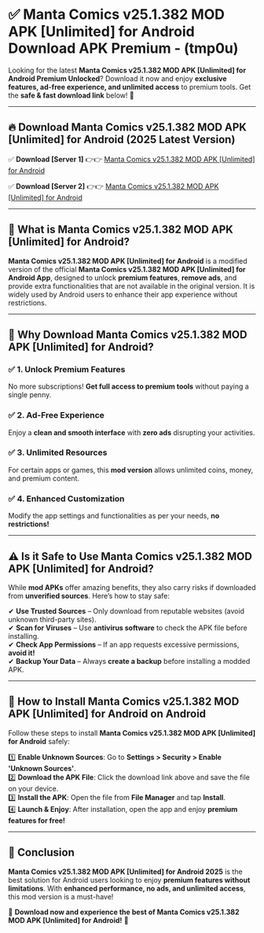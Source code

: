 
# ✅ Manta Comics v25.1.382 MOD APK [Unlimited] for Android Download APK Premium -  (tmp0u) 

Looking for the latest **Manta Comics v25.1.382 MOD APK [Unlimited] for Android Premium Unlocked**? Download it now and enjoy **exclusive features, ad-free experience, and unlimited access** to premium tools. Get the **safe & fast download link** below! 🚀

---

## 🔥 Download Manta Comics v25.1.382 MOD APK [Unlimited] for Android (2025 Latest Version)

✅ **Download [Server 1]** 👉👉 [Manta Comics v25.1.382 MOD APK [Unlimited] for Android ](https://apkcomod.com?title=Manta_Comics_v25.1.382_MOD_APK_[Unlimited]_for_Android)  

✅ **Download [Server 2]** 👉👉 [Manta Comics v25.1.382 MOD APK [Unlimited] for Android ](https://apkcomod.com?title=Manta_Comics_v25.1.382_MOD_APK_[Unlimited]_for_Android)  


---

## 📌 What is Manta Comics v25.1.382 MOD APK [Unlimited] for Android?

**Manta Comics v25.1.382 MOD APK [Unlimited] for Android** is a modified version of the official **Manta Comics v25.1.382 MOD APK [Unlimited] for Android App**, designed to unlock **premium features**, **remove ads**, and provide extra functionalities that are not available in the original version. It is widely used by Android users to enhance their app experience without restrictions.

---

## 🌟 Why Download Manta Comics v25.1.382 MOD APK [Unlimited] for Android?

### ✅ 1. Unlock Premium Features
No more subscriptions! **Get full access to premium tools** without paying a single penny.

### ✅ 2. Ad-Free Experience
Enjoy a **clean and smooth interface** with **zero ads** disrupting your activities.

### ✅ 3. Unlimited Resources
For certain apps or games, this **mod version** allows unlimited coins, money, and premium content.

### ✅ 4. Enhanced Customization
Modify the app settings and functionalities as per your needs, **no restrictions!**

---

## ⚠️ Is it Safe to Use Manta Comics v25.1.382 MOD APK [Unlimited] for Android?

While **mod APKs** offer amazing benefits, they also carry risks if downloaded from **unverified sources**. Here’s how to stay safe:

✔ **Use Trusted Sources** – Only download from reputable websites (avoid unknown third-party sites).  
✔ **Scan for Viruses** – Use **antivirus software** to check the APK file before installing.  
✔ **Check App Permissions** – If an app requests excessive permissions, **avoid it!**  
✔ **Backup Your Data** – Always **create a backup** before installing a modded APK.

---

## 📲 How to Install Manta Comics v25.1.382 MOD APK [Unlimited] for Android on Android

Follow these steps to install **Manta Comics v25.1.382 MOD APK [Unlimited] for Android** safely:

1️⃣ **Enable Unknown Sources**: Go to **Settings > Security > Enable 'Unknown Sources'**.  
2️⃣ **Download the APK File**: Click the download link above and save the file on your device.  
3️⃣ **Install the APK**: Open the file from **File Manager** and tap **Install**.  
4️⃣ **Launch & Enjoy**: After installation, open the app and enjoy **premium features for free!**

---

## 🚀 Conclusion

**Manta Comics v25.1.382 MOD APK [Unlimited] for Android 2025** is the best solution for Android users looking to enjoy **premium features without limitations**. With **enhanced performance, no ads, and unlimited access**, this mod version is a must-have!

🔻 **Download now and experience the best of Manta Comics v25.1.382 MOD APK [Unlimited] for Android!** 🔻

